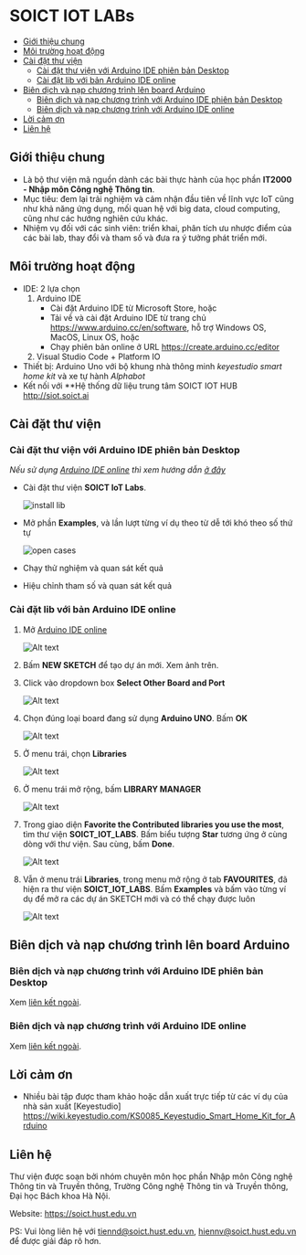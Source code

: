 # SOICT IOT LABs

- [Giới thiệu chung](#giới-thiệu-chung)
- [Môi trường hoạt động](#môi-trường-hoạt-động)
- [Cài đặt thư viện](#cài-đặt-thư-viện)
  - [Cài đặt thư viện với Arduino IDE phiên bản Desktop](#cài-đặt-thư-viện-với-arduino-ide-phiên-bản-desktop)
  - [Cài đặt lib với bản Arduino IDE online](#cài-đặt-lib-với-bản-arduino-ide-online)
- [Biên dịch và nạp chương trình lên board Arduino](#biên-dịch-và-nạp-chương-trình-lên-board-arduino)
  - [Biên dịch và nạp chương trình với Arduino IDE phiên bản Desktop](#biên-dịch-và-nạp-chương-trình-với-arduino-ide-phiên-bản-desktop)
  - [Biên dịch và nạp chương trình với Arduino IDE online](#biên-dịch-và-nạp-chương-trình-với-arduino-ide-online)
- [Lời cảm ơn](#lời-cảm-ơn)
- [Liên hệ](#liên-hệ)

## Giới thiệu chung

- Là bộ thư viện mã nguồn dành các bài thực hành của học phần **IT2000 - Nhập môn Công nghệ Thông tin**.
- Mục tiêu: đem lại trải nghiệm và cảm nhận đầu tiên về lĩnh vực IoT cũng như khả năng ứng dụng, mối quan hệ với big data, cloud computing, cũng như các hướng nghiên cứu khác.
- Nhiệm vụ đối với các sinh viên: triển khai, phân tích ưu nhược điểm của các bài lab, thay đổi và tham số và đưa ra ý tưởng phát triển mới.

## Môi trường hoạt động

- IDE: 2 lựa chọn
   1. Arduino IDE
      - Cài đặt Arduino IDE từ Microsoft Store, hoặc
      - Tải về và cài đặt Arduino IDE từ trang chủ <https://www.arduino.cc/en/software>, hỗ trợ Windows OS, MacOS, Linux OS, hoặc
      - Chạy phiên bản online ở URL <https://create.arduino.cc/editor>
   2. Visual Studio Code + Platform IO
- Thiết bị: Arduino Uno với bộ khung nhà thông minh *keyestudio smart home kit*   và xe tự hành *Alphabot*
- Kết nối với **Hệ thống dữ liệu trung tâm SOICT IOT HUB <http://siot.soict.ai>

## Cài đặt thư viện

### Cài đặt thư viện với Arduino IDE phiên bản Desktop

*Nếu sử dụng [Arduino IDE online](https://create.arduino.cc/editor) thì xem hướng dẫn [ở đây](#cài-đặt-lib-với-bản-arduino-ide-online)*

- Cài đặt thư viện **SOICT IoT Labs**.

  ![install lib](images/installlib.png)
- Mở phần **Examples**, và lần lượt từng ví dụ theo từ dễ tới khó theo số thứ tự

  ![open cases](images/opencases.png)
- Chạy thử nghiệm và quan sát kết quả
- Hiệu chỉnh tham số và quan sát kết quả

### Cài đặt lib với bản Arduino IDE online

1. Mở [Arduino IDE online](https://create.arduino.cc/editor)

   ![Alt text](images/openonline.png)

2. Bấm **NEW SKETCH** để tạo dự án mới. Xem ảnh trên.

3. Click vào dropdown box **Select Other Board and Port**

   ![Alt text](images/selectboard.png)
4. Chọn đúng loại board đang sử dụng **Arduino UNO**. Bấm **OK**

   ![Alt text](images/uno.png)

5. Ở menu trái, chọn **Libraries**

   ![Alt text](images/librariesitem.png)

6. Ở menu trái mở rộng, bấm **LIBRARY MANAGER**

   ![Alt text](images/librarybutton.png)

7. Trong giao diện **Favorite the Contributed libraries you use the most**, tìm thư viện **SOICT_IOT_LABS**.
   Bấm biểu tượng **Star** tương ứng ở cùng dòng với thư viện.
   Sau cùng, bấm **Done**.

   ![Alt text](images/searchlib.png)

8. Vẫn ở menu trái **Libraries**,  trong menu mở rộng ở tab **FAVOURITES**, đã hiện ra thư viện  **SOICT_IOT_LABS**. Bấm **Examples** và bấm vào từng ví dụ để mở ra các dự án SKETCH mới và có thể chạy được luôn

   ![Alt text](images/opencases2.png)

## Biên dịch và nạp chương trình lên board Arduino

### Biên dịch và nạp chương trình với Arduino IDE phiên bản Desktop

Xem [liên kết ngoài](http://arduino.vn/bai-viet/402-huong-dan-nap-chuong-trinh-don-gian-cho-arduino-uno-r3).

### Biên dịch và nạp chương trình với Arduino IDE online

Xem [liên kết ngoài](http://arduino.vn/tutorial/1333-lap-trinh-arduino-tren-may-voi-arduino-create-su-thay-tam-thoi-cho-codebender).

## Lời cảm ơn

- Nhiều bài tập được tham khảo hoặc dẫn xuất trực tiếp từ các ví dụ của nhà sản xuất [Keyestudio] <https://wiki.keyestudio.com/KS0085_Keyestudio_Smart_Home_Kit_for_Arduino>

## Liên hệ

Thư viện được soạn bởi nhóm chuyên môn học phần Nhập môn Công nghệ Thông tin và Truyền thông, Trường Công nghệ Thông tin và Truyền thông, Đại học Bách khoa Hà Nội.

Website: <https://soict.hust.edu.vn>

PS: Vui lòng liên hệ với <tiennd@soict.hust.edu.vn>, <hiennv@soict.hust.edu.vn> để được giải đáp rõ hơn.
